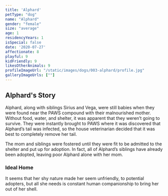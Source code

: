 ```yaml
---
title: 'Alphard'
petType: "dog"
name: "Alphard"
gender: "female"
size: "average"
age: 1
residencyYears: 1
isSpecial: false
date: '2020-07-27'
affectionate: 8
playful: 9
kidFriendly: 9
likesOtherAnimals: 9
profileImageUrl: "/static/images/dogs/003-alphard/profile.jpg"
galleryImageUrls: [""]
---
```


## Alphard's Story

Alphard, along with siblings Sirius and Vega, were still babies when they were found near the PAWS compound with their malnourished mother. Without food, water, and shelter, it was apparent that they weren’t going to survive. They were instantly brought to PAWS where it was discovered that Alphard’s tail was infected, so the house veterinarian decided that it was best to completely remove her tail.

The mom and siblings were fostered until they were fit to be admitted to the shelter and put up for adoption. In fact, all of Alphard’s siblings have already been adopted, leaving poor Alphard alone with her mom.

### Ideal Home

It seems that her shy nature made her seem unfriendly, to potential adopters, but all she needs is constant human companionship to bring her out of her shell.

